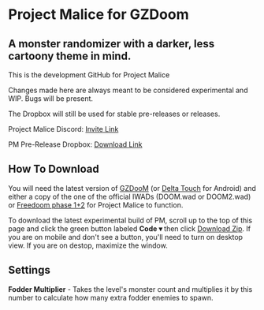 # Project Malice for GZDoom
## A monster randomizer with a darker, less cartoony theme in mind.

This is the development GitHub for Project Malice

Changes made here are always meant to be considered experimental and WIP. Bugs will be present.

The Dropbox will still be used for stable pre-releases or releases.

Project Malice Discord: <a href="https://discord.gg/56TVU7K" title="Click here to join.">Invite Link</a>

PM Pre-Release Dropbox: <a href="https://www.dropbox.com/s/261ngzxn15zj6qy/PM%20Update%205%20PRE-RELEASE.pk3?dl=1" title="Click here to download.">Download Link</a>

## How To Download

You will need the latest version of <a href="https://zdoom.org/downloads" title="GZDooM">GZDooM</a> (or <a href="https://play.google.com/store/apps/details?id=com.opentouchgaming.deltatouch&amp;hl=en_US&amp;gl=US" title="Delta Touch">Delta Touch</a> for Android) and either a copy of the one of the official IWADs (DOOM.wad or DOOM2.wad) or <a href="https://freedoom.github.io/download.html" title="FreeDoom">Freedoom phase 1+2</a> for Project Malice to function.

To download the latest experimental build of PM, scroll up to the top of this page and click the green button labeled <strong>Code &#9662;</strong> then click <a href="https://github.com/TheBlueSavior/Project-Malice/archive/refs/heads/main.zip" title="You can also click here to download.">Download Zip</a>. If you are on mobile and don&#39;t see a button, you&#39;ll need to turn on desktop view. If you are on destop, maximize the window.

## Settings

**Fodder Multiplier** - Takes the level's monster count and multiplies it by this number to calculate how many extra fodder enemies to spawn.
